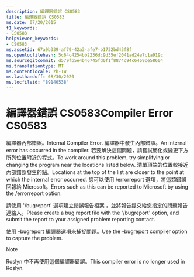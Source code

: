 ```yaml
---
description: 編譯器錯誤 CS0583
title: 編譯器錯誤 CS0583
ms.date: 07/20/2015
f1_keywords:
- CS0583
helpviewer_keywords:
- CS0583
ms.assetid: 67a9b339-af79-42a3-afe7-b1732bd43f8f
ms.openlocfilehash: 5c64c4254bb2236dc9d35ef2041ad24e7c1a919c
ms.sourcegitcommit: d579fb5e4b46745fd0f1f8874c94c6469ce58604
ms.translationtype: MT
ms.contentlocale: zh-TW
ms.lasthandoff: 08/30/2020
ms.locfileid: "89140538"
---
```

# <a name="compiler-error-cs0583"></a><span data-ttu-id="6c880-103">編譯器錯誤 CS0583</span><span class="sxs-lookup"><span data-stu-id="6c880-103">Compiler Error CS0583</span></span>

<span data-ttu-id="6c880-104">編譯器內部錯誤。</span><span class="sxs-lookup"><span data-stu-id="6c880-104">Internal Compiler Error.</span></span> <span data-ttu-id="6c880-105">編譯器中發生內部錯誤。</span><span class="sxs-lookup"><span data-stu-id="6c880-105">An internal error has occurred in the compiler.</span></span> <span data-ttu-id="6c880-106">若要解決這個問題，請嘗試簡化或變更下方所列位置附近的程式。</span><span class="sxs-lookup"><span data-stu-id="6c880-106">To work around this problem, try simplifying or changing the program near the locations listed below.</span></span> <span data-ttu-id="6c880-107">清單頂端的位置較接近內部錯誤發生的點。</span><span class="sxs-lookup"><span data-stu-id="6c880-107">Locations at the top of the list are closer to the point at which the internal error occurred.</span></span> <span data-ttu-id="6c880-108">您可以使用 /errorreport 選項，將這類錯誤回報給 Microsoft。</span><span class="sxs-lookup"><span data-stu-id="6c880-108">Errors such as this can be reported to Microsoft by using the /errorreport option.</span></span>

 <span data-ttu-id="6c880-109">請使用 '/bugreport' 選項建立錯誤報告檔案 ，並將報告提交給您指定的問題報告連絡人。</span><span class="sxs-lookup"><span data-stu-id="6c880-109">Please create a bug report file with the '/bugreport' option, and submit the report to your assigned problem reporting contact.</span></span>

 <span data-ttu-id="6c880-110">使用 [-bugreport](../language-reference/compiler-options/bugreport-compiler-option.md) 編譯器選項來捕捉問題。</span><span class="sxs-lookup"><span data-stu-id="6c880-110">Use the [-bugreport](../language-reference/compiler-options/bugreport-compiler-option.md) compiler option to capture the problem.</span></span>

> [!NOTE]
> <span data-ttu-id="6c880-111">Roslyn 中不再使用這個編譯器錯誤。</span><span class="sxs-lookup"><span data-stu-id="6c880-111">This compiler error is no longer used in Roslyn.</span></span>
